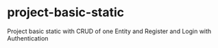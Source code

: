 # project-basic-static
Project basic static with CRUD of one Entity and Register and Login with Authentication

